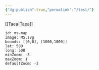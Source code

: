 ```yaml
---
{"dg-publish":true,"permalink":"/test/"}
---
```


[[Taea\|Taea]]

```leaflet
id: ms-map
image: MS.svg
bounds: [[0,0], [1000,1000]]
lat: 500
long: 500
minZoom: -3
maxZoom: 1
defaultZoom: -3
```